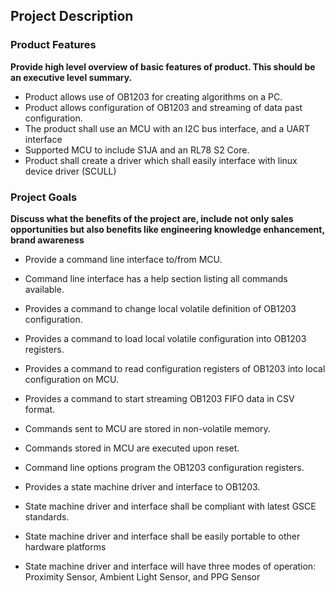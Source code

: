 ## Project Description ##
###	Product Features ###

**Provide high level overview of basic features of product.  This should be an executive level summary.**

* Product allows use of OB1203 for creating algorithms on a PC.
* Product allows configuration of OB1203 and streaming of data past configuration.
* The product shall use an MCU with an I2C bus interface, and a UART interface
* Supported MCU to include S1JA and an RL78 S2 Core.
* Product shall create a driver which shall easily interface with linux device driver (SCULL) 

###	Project Goals ###

**Discuss what the benefits of the project are, include not only sales opportunities but also benefits like engineering knowledge enhancement, brand awareness**

* Provide a command line interface to/from MCU.
* Command line interface has a help section listing all commands available.
* Provides a command to change local volatile definition of OB1203 configuration.
* Provides a command to load local volatile configuration into OB1203 registers.
* Provides a command to read configuration registers of OB1203 into local configuration on MCU.

* Provides a command to start streaming OB1203 FIFO data in CSV format.
* Commands sent to MCU are stored in non-volatile memory.
* Commands stored in MCU are executed upon reset.
* Command line options program the OB1203 configuration registers.
* Provides a state machine driver and interface to OB1203.
* State machine driver and interface shall be compliant with latest GSCE standards.
* State machine driver and interface shall be easily portable to other hardware platforms
* State machine driver and interface will have three modes of operation: Proximity Sensor, Ambient Light Sensor, and PPG Sensor
